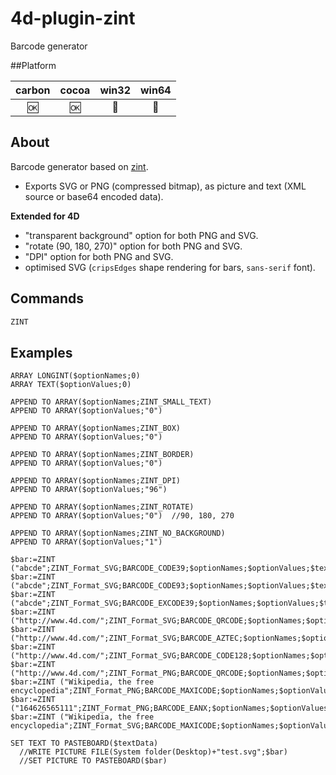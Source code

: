 # 4d-plugin-zint
Barcode generator

##Platform

| carbon | cocoa | win32 | win64 |
|:------:|:-----:|:---------:|:---------:|
|🆗|🆗|🚫|🚫|

About
---
Barcode generator based on [zint](https://github.com/zint).

* Exports SVG or PNG (compressed bitmap), as picture and text (XML source or base64 encoded data).

**Extended for 4D**

* "transparent background" option for both PNG and SVG.
* "rotate (90, 180, 270)" option for both PNG and SVG.
* "DPI" option for both PNG and SVG.
* optimised SVG (``cripsEdges`` shape rendering for bars, ``sans-serif`` font).

Commands
---
```c
ZINT
```

Examples
---
```
ARRAY LONGINT($optionNames;0)
ARRAY TEXT($optionValues;0)

APPEND TO ARRAY($optionNames;ZINT_SMALL_TEXT)
APPEND TO ARRAY($optionValues;"0")

APPEND TO ARRAY($optionNames;ZINT_BOX)
APPEND TO ARRAY($optionValues;"0")

APPEND TO ARRAY($optionNames;ZINT_BORDER)
APPEND TO ARRAY($optionValues;"0")

APPEND TO ARRAY($optionNames;ZINT_DPI) 
APPEND TO ARRAY($optionValues;"96")

APPEND TO ARRAY($optionNames;ZINT_ROTATE)  
APPEND TO ARRAY($optionValues;"0")  //90, 180, 270

APPEND TO ARRAY($optionNames;ZINT_NO_BACKGROUND)
APPEND TO ARRAY($optionValues;"1")

$bar:=ZINT ("abcde";ZINT_Format_SVG;BARCODE_CODE39;$optionNames;$optionValues;$textData)
$bar:=ZINT ("abcde";ZINT_Format_SVG;BARCODE_CODE93;$optionNames;$optionValues;$textData)
$bar:=ZINT ("abcde";ZINT_Format_SVG;BARCODE_EXCODE39;$optionNames;$optionValues;$textData)
$bar:=ZINT ("http://www.4d.com/";ZINT_Format_SVG;BARCODE_QRCODE;$optionNames;$optionValues;$textData)
$bar:=ZINT ("http://www.4d.com/";ZINT_Format_SVG;BARCODE_AZTEC;$optionNames;$optionValues;$textData)
$bar:=ZINT ("http://www.4d.com/";ZINT_Format_SVG;BARCODE_CODE128;$optionNames;$optionValues;$textData)
$bar:=ZINT ("http://www.4d.com/";ZINT_Format_PNG;BARCODE_QRCODE;$optionNames;$optionValues;$textData)
$bar:=ZINT ("Wikipedia, the free encyclopedia";ZINT_Format_PNG;BARCODE_MAXICODE;$optionNames;$optionValues;$textData)
$bar:=ZINT ("164626565111";ZINT_Format_PNG;BARCODE_EANX;$optionNames;$optionValues;$textData)
$bar:=ZINT ("Wikipedia, the free encyclopedia";ZINT_Format_SVG;BARCODE_MAXICODE;$optionNames;$optionValues;$textData)

SET TEXT TO PASTEBOARD($textData)
  //WRITE PICTURE FILE(System folder(Desktop)+"test.svg";$bar)
  //SET PICTURE TO PASTEBOARD($bar)
```
